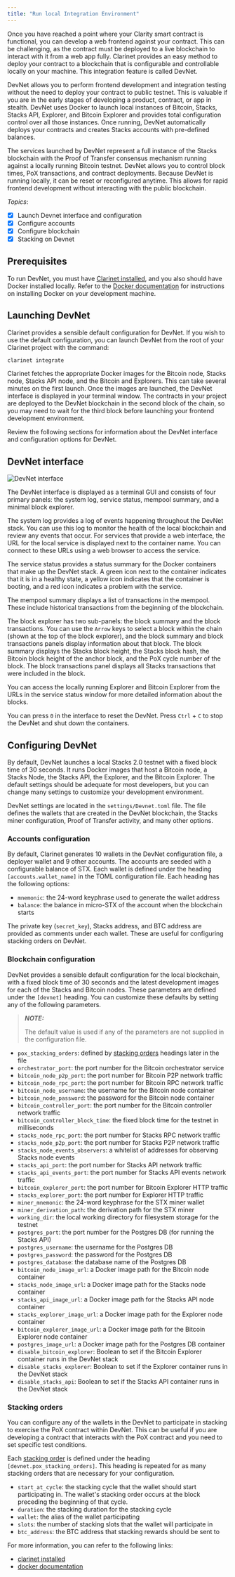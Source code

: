 ```yaml
---
title: "Run local Integration Environment"
---
```


Once you have reached a point where your Clarity smart contract is functional, you can develop a web frontend against your contract. This can be challenging, as the contract must be deployed to a live blockchain to interact with it from a web app fully. Clarinet provides an easy method to deploy your contract to a blockchain that is configurable and controllable locally on your machine. This integration feature is called DevNet.

DevNet allows you to perform frontend development and integration testing without the need to deploy your contract to public testnet. This is valuable if you are in the early stages of developing a product, contract, or app in stealth. DevNet uses Docker to launch local instances of Bitcoin, Stacks, Stacks API, Explorer, and Bitcoin Explorer and provides total configuration control over all those instances. Once running, DevNet automatically deploys your contracts and creates Stacks accounts with pre-defined balances.

The services launched by DevNet represent a full instance of the Stacks blockchain with the Proof of Transfer consensus mechanism running against a locally running Bitcoin testnet. DevNet allows you to control block times, PoX transactions, and contract deployments. Because DevNet is running locally, it can be reset or reconfigured anytime. This allows for rapid frontend development without interacting with the public blockchain.

*Topics*:

- [x] Launch Devnet interface and configuration
- [x] Configure accounts
- [x] Configure blockchain
- [x] Stacking on Devnet

## Prerequisites

To run DevNet, you must have [Clarinet installed](../getting-started.md), and you also should have Docker installed locally. Refer to the [Docker documentation](https://docs.docker.com/get-docker/) for instructions on installing Docker on your development machine.

## Launching DevNet

Clarinet provides a sensible default configuration for DevNet. If you wish to use the default configuration, you can launch DevNet from the root of your Clarinet project with the command:

```sh
clarinet integrate
```

Clarinet fetches the appropriate Docker images for the Bitcoin node, Stacks node, Stacks API node, and the Bitcoin and Explorers. This can take several minutes on the first launch. Once the images are launched, the DevNet interface is displayed in your terminal window. The contracts in your project are deployed to the DevNet blockchain in the second block of the chain, so you may need to wait for the third block before launching your frontend development environment.

Review the following sections for information about the DevNet interface and configuration options for DevNet.

## DevNet interface

![DevNet interface](/img/devnet-interface.png)

The DevNet interface is displayed as a terminal GUI and consists of four primary panels: the system log, service status, mempool summary, and a minimal block explorer.

The system log provides a log of events happening throughout the DevNet stack. You can use this log to monitor the health of the local blockchain and review any events that occur. For services that provide a web interface, the URL for the local service is displayed next to the container name. You can connect to these URLs using a web browser to access the service.

The service status provides a status summary for the Docker containers that make up the DevNet stack. A green icon next to the container indicates that it is in a healthy state, a yellow icon indicates that the container is booting, and a red icon indicates a problem with the service.

The mempool summary displays a list of transactions in the mempool. These include historical transactions from the beginning of the blockchain.

The block explorer has two sub-panels: the block summary and the block transactions. You can use the `Arrow` keys to select a block within the chain (shown at the top of the block explorer), and the block summary and block transactions panels display information about that block. The block summary displays the Stacks block height, the Stacks block hash, the Bitcoin block height of the anchor block, and the PoX cycle number of the block. The block transactions panel displays all Stacks transactions that were included in the block.

You can access the locally running Explorer and Bitcoin Explorer from the URLs in the service status window for more detailed information about the blocks.

You can press `0` in the interface to reset the DevNet. Press `Ctrl` + `C` to stop the DevNet and shut down the
containers.

## Configuring DevNet

By default, DevNet launches a local Stacks 2.0 testnet with a fixed block time of 30 seconds. It runs Docker images that host a Bitcoin node, a Stacks Node, the Stacks API, the Explorer, and the Bitcoin Explorer. The default settings should be adequate for most developers, but you can change many settings to customize your development environment.

DevNet settings are located in the `settings/Devnet.toml` file. The file defines the wallets that are created in the
DevNet blockchain, the Stacks miner configuration, Proof of Transfer activity, and many other options.

### Accounts configuration

By default, Clarinet generates 10 wallets in the DevNet configuration file, a deployer wallet and 9 other accounts.
The accounts are seeded with a configurable balance of STX. Each wallet is defined under the heading
`[accounts.wallet_name]` in the TOML configuration file. Each heading has the following options:

- `mnemonic`: the 24-word keyphrase used to generate the wallet address
- `balance`: the balance in micro-STX of the account when the blockchain starts

The private key (`secret_key`), Stacks address, and BTC address are provided as comments under each wallet. These are useful for configuring stacking orders on DevNet.

### Blockchain configuration

DevNet provides a sensible default configuration for the local blockchain, with a fixed block time of 30 seconds and
the latest development images for each of the Stacks and Bitcoin nodes. These parameters are defined under the
`[devnet]` heading. You can customize these defaults by setting any of the following parameters.

>  **_NOTE:_**
> 
> The default value is used if any of the parameters are not supplied in the configuration file.


- `pox_stacking_orders`: defined by [stacking orders](../../smart-contracts/devnet.md#stacking-orders) headings later in the file
- `orchestrator_port`: the port number for the Bitcoin orchestrator service
- `bitcoin_node_p2p_port`: the port number for Bitcoin P2P network traffic
- `bitcoin_node_rpc_port`: the port number for Bitcoin RPC network traffic
- `bitcoin_node_username`: the username for the Bitcoin node container
- `bitcoin_node_password`: the password for the Bitcoin node container
- `bitcoin_controller_port`: the port number for the Bitcoin controller network traffic
- `bitcoin_controller_block_time`: the fixed block time for the testnet in milliseconds
- `stacks_node_rpc_port`: the port number for Stacks RPC network traffic
- `stacks_node_p2p_port`: the port number for Stacks P2P network traffic
- `stacks_node_events_observers`: a whitelist of addresses for observing Stacks node events
- `stacks_api_port`: the port number for Stacks API network traffic
- `stacks_api_events_port`: the port number for Stacks API events network traffic
- `bitcoin_explorer_port`: the port number for Bitcoin Explorer HTTP traffic
- `stacks_explorer_port`: the port number for Explorer HTTP traffic
- `miner_mnemonic`: the 24-word keyphrase for the STX miner wallet
- `miner_derivation_path`: the derivation path for the STX miner
- `working_dir`: the local working directory for filesystem storage for the testnet
- `postgres_port`: the port number for the Postgres DB (for running the Stacks API)
- `postgres_username`: the username for the Postgres DB
- `postgres_password`: the password for the Postgres DB
- `postgres_database`: the database name of the Postgres DB
- `bitcoin_node_image_url`: a Docker image path for the Bitcoin node container
- `stacks_node_image_url`: a Docker image path for the Stacks node container
- `stacks_api_image_url`: a Docker image path for the Stacks API node container
- `stacks_explorer_image_url`: a Docker image path for the Explorer node container
- `bitcoin_explorer_image_url`: a Docker image path for the Bitcoin Explorer node container
- `postgres_image_url`: a Docker image path for the Postgres DB container
- `disable_bitcoin_explorer`: Boolean to set if the Bitcoin Explorer container runs in the DevNet stack
- `disable_stacks_explorer`: Boolean to set if the Explorer container runs in the DevNet stack
- `disable_stacks_api`: Boolean to set if the Stacks API container runs in the DevNet stack

### Stacking orders

You can configure any of the wallets in the DevNet to participate in stacking to exercise the PoX contract within DevNet. This can be useful if you are developing a contract that interacts with the PoX contract and you need to set specific test conditions.

Each [stacking order](../../smart-contracts/devnet.md#stacking-orders) is defined under the heading `[devnet.pox_stacking_orders]`. This heading is repeated for as many stacking orders that are necessary for your configuration.

- `start_at_cycle`: the stacking cycle that the wallet should start participating in. The wallet's stacking order occurs at the block preceding the beginning of that cycle.
- `duration`: the stacking duration for the stacking cycle
- `wallet`: the alias of the wallet participating
- `slots`: the number of stacking slots that the wallet will participate in
- `btc_address`: the BTC address that stacking rewards should be sent to

For more information, you can refer to the following links:

- [clarinet installed](/smart-contracts/clarinet#installing-clarinet)
- [docker documentation](https://docs.docker.com/get-docker/)
